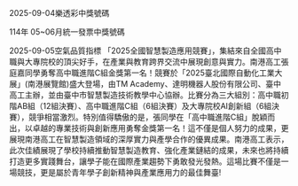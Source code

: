 
2025-09-04樂透彩中獎號碼

                                
114年 05~06月統一發票中獎號碼
                             
2025-09-05空氣品質指標
                              「2025全國智慧製造應用競賽」，集結來自全國高中職與大專院校的頂尖好手，在產業與教育跨界交流中展現創意與實力。南港高工張庭嘉同學勇奪高中職進階C組金獎第一名！競賽於「2025臺北國際自動化工業大展」(南港展覽館)盛大登場，由TM Academy、達明機器人股份有限公司、臺中高工主辦，並由臺中市智慧製造技術教學中心協辦。比賽分為三大組別：高中職初階AB組（12組決賽）、高中職進階C組（6組決賽）及大專院校AI創新組（6組決賽），競爭相當激烈。特別值得驕傲的是，張同學在「高中職進階C組」脫穎而出，以卓越的專業技術與創新應用勇奪金獎第一名！這不僅是個人努力的成果，更展現南港高工在智慧製造領域的深厚實力與產學合作的優異成果。南港高工表示，此次佳績展現了學校持續推動智慧製造教育、強化產業鏈結的成果，未來也將持續打造更多實踐舞台，讓學子能在國際產業趨勢下勇敢發光發熱。這場比賽不僅是一場競技，更是屬於青年學子創新精神與產業應用力的最佳舞臺!